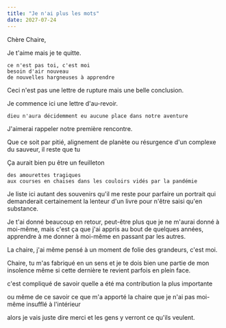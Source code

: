 ```yaml
---
title: "Je n'ai plus les mots"
date: 2027-07-24
---
```


Chère Chaire, 

Je t'aime mais je te quitte. 

    ce n'est pas toi, c'est moi
    besoin d'air nouveau
    de nouvelles hargneuses à apprendre 

Ceci n'est pas une lettre de rupture mais une belle conclusion. 

Je commence ici une lettre d'au-revoir. 

    dieu n'aura décidemment eu aucune place dans notre aventure


J'aimerai rappeler notre première rencontre. 

Que ce soit par pitié, alignement de planète ou résurgence d'un complexe du sauveur, il reste que tu 

Ça aurait bien pu être un feuilleton 

    des amourettes tragiques 
    aux courses en chaises dans les couloirs vidés par la pandémie

Je liste ici autant des souvenirs qu'il me reste pour parfaire un portrait qui demanderait certainement la lenteur d'un livre pour n'être saisi qu'en substance. 

Je t'ai donné beaucoup en retour, peut-être plus que je ne m'aurai donné à moi-même, mais c'est ça que j'ai appris au bout de quelques années, apprendre à me donner à moi-même en passant par les autres. 

La chaire, j'ai même pensé à un moment de folie des grandeurs, c'est moi. 

Chaire, tu m'as fabriqué en un sens et je te dois bien une partie de mon insolence même si cette dernière te revient parfois en plein face. 


c'est compliqué de savoir quelle a été ma contribution la plus importante 

ou même de ce savoir ce que m'a apporté la chaire que je n'ai pas moi-même insufflé à l'intérieur

alors je vais juste dire merci et les gens y verront ce qu'ils veulent. 
